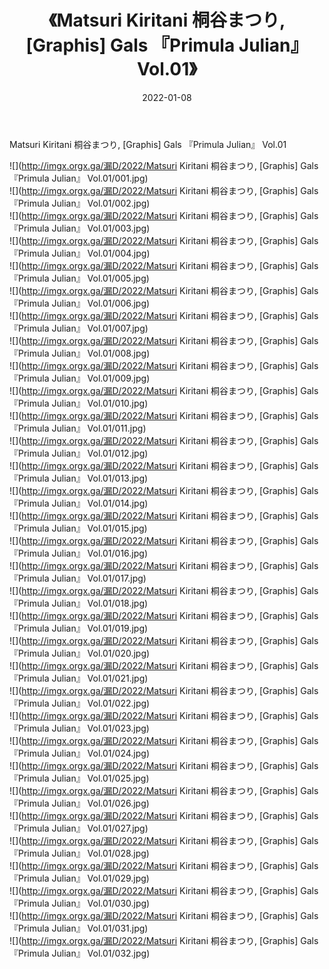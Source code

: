 ﻿---
layout: post
title:  《Matsuri Kiritani 桐谷まつり, [Graphis] Gals 『Primula Julian』 Vol.01》
date:   2022-01-08
img: http://imgx.orgx.ga/漏D/2022/Matsuri Kiritani 桐谷まつり, [Graphis] Gals 『Primula Julian』 Vol.01/000.jpg
categories: [美女, 清纯, 唯美]
---

Matsuri Kiritani 桐谷まつり, [Graphis] Gals 『Primula Julian』 Vol.01

  ![](http://imgx.orgx.ga/漏D/2022/Matsuri Kiritani 桐谷まつり, [Graphis] Gals 『Primula Julian』 Vol.01/001.jpg) <br> ![](http://imgx.orgx.ga/漏D/2022/Matsuri Kiritani 桐谷まつり, [Graphis] Gals 『Primula Julian』 Vol.01/002.jpg) <br> ![](http://imgx.orgx.ga/漏D/2022/Matsuri Kiritani 桐谷まつり, [Graphis] Gals 『Primula Julian』 Vol.01/003.jpg) <br> ![](http://imgx.orgx.ga/漏D/2022/Matsuri Kiritani 桐谷まつり, [Graphis] Gals 『Primula Julian』 Vol.01/004.jpg) <br> ![](http://imgx.orgx.ga/漏D/2022/Matsuri Kiritani 桐谷まつり, [Graphis] Gals 『Primula Julian』 Vol.01/005.jpg) <br> ![](http://imgx.orgx.ga/漏D/2022/Matsuri Kiritani 桐谷まつり, [Graphis] Gals 『Primula Julian』 Vol.01/006.jpg) <br> ![](http://imgx.orgx.ga/漏D/2022/Matsuri Kiritani 桐谷まつり, [Graphis] Gals 『Primula Julian』 Vol.01/007.jpg) <br> ![](http://imgx.orgx.ga/漏D/2022/Matsuri Kiritani 桐谷まつり, [Graphis] Gals 『Primula Julian』 Vol.01/008.jpg) <br> ![](http://imgx.orgx.ga/漏D/2022/Matsuri Kiritani 桐谷まつり, [Graphis] Gals 『Primula Julian』 Vol.01/009.jpg) <br> ![](http://imgx.orgx.ga/漏D/2022/Matsuri Kiritani 桐谷まつり, [Graphis] Gals 『Primula Julian』 Vol.01/010.jpg) <br> ![](http://imgx.orgx.ga/漏D/2022/Matsuri Kiritani 桐谷まつり, [Graphis] Gals 『Primula Julian』 Vol.01/011.jpg) <br> ![](http://imgx.orgx.ga/漏D/2022/Matsuri Kiritani 桐谷まつり, [Graphis] Gals 『Primula Julian』 Vol.01/012.jpg) <br> ![](http://imgx.orgx.ga/漏D/2022/Matsuri Kiritani 桐谷まつり, [Graphis] Gals 『Primula Julian』 Vol.01/013.jpg) <br> ![](http://imgx.orgx.ga/漏D/2022/Matsuri Kiritani 桐谷まつり, [Graphis] Gals 『Primula Julian』 Vol.01/014.jpg) <br> ![](http://imgx.orgx.ga/漏D/2022/Matsuri Kiritani 桐谷まつり, [Graphis] Gals 『Primula Julian』 Vol.01/015.jpg) <br> ![](http://imgx.orgx.ga/漏D/2022/Matsuri Kiritani 桐谷まつり, [Graphis] Gals 『Primula Julian』 Vol.01/016.jpg) <br> ![](http://imgx.orgx.ga/漏D/2022/Matsuri Kiritani 桐谷まつり, [Graphis] Gals 『Primula Julian』 Vol.01/017.jpg) <br> ![](http://imgx.orgx.ga/漏D/2022/Matsuri Kiritani 桐谷まつり, [Graphis] Gals 『Primula Julian』 Vol.01/018.jpg) <br> ![](http://imgx.orgx.ga/漏D/2022/Matsuri Kiritani 桐谷まつり, [Graphis] Gals 『Primula Julian』 Vol.01/019.jpg) <br> ![](http://imgx.orgx.ga/漏D/2022/Matsuri Kiritani 桐谷まつり, [Graphis] Gals 『Primula Julian』 Vol.01/020.jpg) <br> ![](http://imgx.orgx.ga/漏D/2022/Matsuri Kiritani 桐谷まつり, [Graphis] Gals 『Primula Julian』 Vol.01/021.jpg) <br> ![](http://imgx.orgx.ga/漏D/2022/Matsuri Kiritani 桐谷まつり, [Graphis] Gals 『Primula Julian』 Vol.01/022.jpg) <br> ![](http://imgx.orgx.ga/漏D/2022/Matsuri Kiritani 桐谷まつり, [Graphis] Gals 『Primula Julian』 Vol.01/023.jpg) <br> ![](http://imgx.orgx.ga/漏D/2022/Matsuri Kiritani 桐谷まつり, [Graphis] Gals 『Primula Julian』 Vol.01/024.jpg) <br> ![](http://imgx.orgx.ga/漏D/2022/Matsuri Kiritani 桐谷まつり, [Graphis] Gals 『Primula Julian』 Vol.01/025.jpg) <br> ![](http://imgx.orgx.ga/漏D/2022/Matsuri Kiritani 桐谷まつり, [Graphis] Gals 『Primula Julian』 Vol.01/026.jpg) <br> ![](http://imgx.orgx.ga/漏D/2022/Matsuri Kiritani 桐谷まつり, [Graphis] Gals 『Primula Julian』 Vol.01/027.jpg) <br> ![](http://imgx.orgx.ga/漏D/2022/Matsuri Kiritani 桐谷まつり, [Graphis] Gals 『Primula Julian』 Vol.01/028.jpg) <br> ![](http://imgx.orgx.ga/漏D/2022/Matsuri Kiritani 桐谷まつり, [Graphis] Gals 『Primula Julian』 Vol.01/029.jpg) <br> ![](http://imgx.orgx.ga/漏D/2022/Matsuri Kiritani 桐谷まつり, [Graphis] Gals 『Primula Julian』 Vol.01/030.jpg) <br> ![](http://imgx.orgx.ga/漏D/2022/Matsuri Kiritani 桐谷まつり, [Graphis] Gals 『Primula Julian』 Vol.01/031.jpg) <br> ![](http://imgx.orgx.ga/漏D/2022/Matsuri Kiritani 桐谷まつり, [Graphis] Gals 『Primula Julian』 Vol.01/032.jpg) <br>